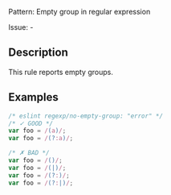Pattern: Empty group in regular expression

Issue: -

## Description

This rule reports empty groups.

## Examples

```js
/* eslint regexp/no-empty-group: "error" */
/* ✓ GOOD */
var foo = /(a)/;
var foo = /(?:a)/;

/* ✗ BAD */
var foo = /()/;
var foo = /(|)/;
var foo = /(?:)/;
var foo = /(?:|)/;
```
